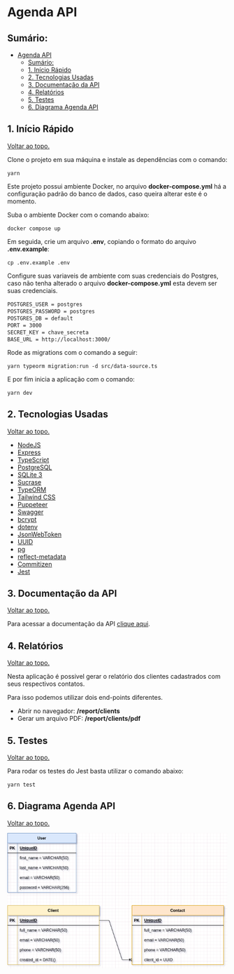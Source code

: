 # Agenda API

## Sumário:

- [Agenda API](#agenda-api)
  - [Sumário:](#sumário)
  - [1. Início Rápido](#1-início-rápido)
  - [2. Tecnologias Usadas](#2-tecnologias-usadas)
  - [3. Documentação da API](#3-documentação-da-api)
  - [4. Relatórios](#4-relatórios)
  - [5. Testes](#5-testes)
  - [6. Diagrama Agenda API](#6-diagrama-agenda-api)

## 1. Início Rápido

[Voltar ao topo.](#sumário)

Clone o projeto em sua máquina e instale as dependências com o comando:

```shell
yarn
```

Este projeto possui ambiente Docker, no arquivo **docker-compose.yml** há a configuração padrão do banco de dados, caso queira alterar este é o momento.

Suba o ambiente Docker com o comando abaixo:

```shell
docker compose up
```

Em seguida, crie um arquivo **.env**, copiando o formato do arquivo **.env.example**:

```
cp .env.example .env
```

Configure suas variaveis de ambiente com suas credenciais do Postgres, caso não tenha alterado o arquivo **docker-compose.yml** esta devem ser suas credenciais.

```env
POSTGRES_USER = postgres
POSTGRES_PASSWORD = postgres
POSTGRES_DB = default
PORT = 3000
SECRET_KEY = chave_secreta
BASE_URL = http://localhost:3000/
```

Rode as migrations com o comando a seguir:

```shell
yarn typeorm migration:run -d src/data-source.ts
```

E por fim inicia a aplicação com o comando:

```shell
yarn dev
```

## 2. Tecnologias Usadas

[Voltar ao topo.](#sumário)

- [NodeJS](https://nodejs.org/en/)
- [Express](https://expressjs.com/pt-br/)
- [TypeScript](https://www.typescriptlang.org/)
- [PostgreSQL](https://www.postgresql.org/)
- [SQLite 3](https://www.sqlite.org/index.html)
- [Sucrase](https://sucrase.io/)
- [TypeORM](https://typeorm.io/)
- [Tailwind CSS](https://tailwindcss.com/)
- [Puppeteer](https://pptr.dev/)
- [Swagger](https://swagger.io/)
- [bcrypt](https://www.npmjs.com/package/bcrypt)
- [dotenv](https://www.npmjs.com/package/dotenv)
- [JsonWebToken](https://www.npmjs.com/package/jsonwebtoken)
- [UUID](https://www.npmjs.com/package/uuid)
- [pg](https://www.npmjs.com/package/pg)
- [reflect-metadata](https://www.npmjs.com/package/reflect-metadata)
- [Commitizen](https://www.npmjs.com/package/commitizen)
- [Jest](https://www.npmjs.com/package/jest)

## 3. Documentação da API

[Voltar ao topo.](#sumário)

Para acessar a documentação da API [clique aqui](http://localhost:3000/docs/).

## 4. Relatórios

[Voltar ao topo.](#sumário)

Nesta aplicação é possivel gerar o relatório dos clientes cadastrados com seus respectivos contatos.

Para isso podemos utilizar dois end-points diferentes.

- Abrir no navegador: **/report/clients**
- Gerar um arquivo PDF: **/report/clients/pdf**

## 5. Testes

[Voltar ao topo.](#sumário)

Para rodar os testes do Jest basta utilizar o comando abaixo:

```shell
yarn test
```

## 6. Diagrama Agenda API

[Voltar ao topo.](#sumário)

<img src="./src/assets/relations_diagram.png" alt="Relations Diagram Image">
